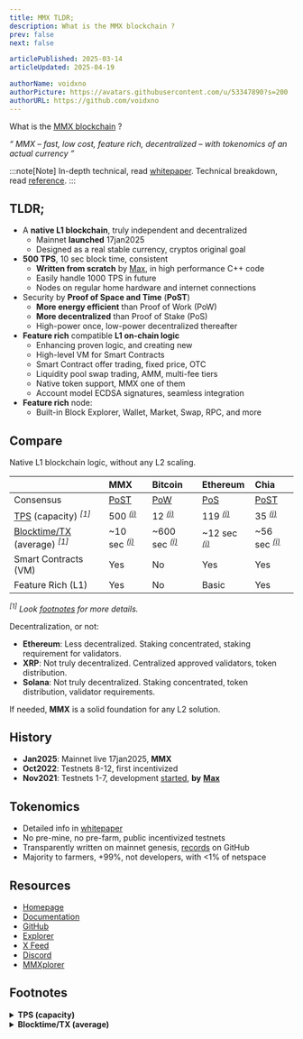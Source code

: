 ```yaml
---
title: MMX TLDR;
description: What is the MMX blockchain ?
prev: false
next: false

articlePublished: 2025-03-14
articleUpdated: 2025-04-19

authorName: voidxno
authorPicture: https://avatars.githubusercontent.com/u/53347890?s=200
authorURL: https://github.com/voidxno
---
```


What is the [MMX blockchain](https://mmx.network/) ?

_&#8220;&nbsp;MMX &ndash; fast, low cost, feature rich, decentralized &ndash; with tokenomics of an actual currency&nbsp;&#8221;_

:::note[Note]
In-depth technical, read [whitepaper](../../../articles/general/mmx-whitepaper/). Technical breakdown, read [reference](../../../reference/blockchain/).
:::

## TLDR;

- A **native L1 blockchain**, truly independent and decentralized
  - Mainnet **launched** 17jan2025
  - Designed as a real stable currency, cryptos original goal
- **500 TPS**, 10 sec block time, consistent
  - **Written from scratch** by [Max](https://github.com/madMAx43v3r), in high performance C++ code
  - Easily handle 1000 TPS in future
  - Nodes on regular home hardware and internet connections
- Security by **Proof of Space and Time** (**PoST**)
  - **More energy efficient** than Proof of Work (PoW)
  - **More decentralized** than Proof of Stake (PoS)
  - High-power once, low-power decentralized thereafter
- **Feature rich** compatible **L1 on-chain logic**
  - Enhancing proven logic, and creating new
  - High-level VM for Smart Contracts
  - Smart Contract offer trading, fixed price, OTC
  - Liquidity pool swap trading, AMM, multi-fee tiers
  - Native token support, MMX one of them
  - Account model ECDSA signatures, seamless integration
- **Feature rich** node:
  - Built-in Block Explorer, Wallet, Market, Swap, RPC, and more

## Compare

Native L1 blockchain logic, without any L2 scaling.

| | MMX | Bitcoin | Ethereum | Chia |
| :--- | :--- | :--- | :--- | :--- |
| Consensus | [PoST](## "Proof of Space and Time") | [PoW](## "Proof of Work") | [PoS](## "Proof of Stake") | [PoST](## "Proof of Space and Time") |
| [TPS](## "Transactions per Second, real simplest-TX capacity, ignoring TX-fees") (capacity) _<sup>[1]</sup>_ | 500 _<sup>[(i)](## "250M cost limit / 50K cost simplest-TX / blocktime = ~500")</sup>_ | 12 _<sup>[(i)](## "1 MB / 140 bytes SegWit-TX / blocktime = ~12")</sup>_ | 119 _<sup>[(i)](## "30M gas limit / 21K gas simplest-TX / blocktime = ~119")</sup>_ | 35 _<sup>[(i)](## "Documented as 20-40 TPS, real-life stress tests at 35 = ~35")</sup>_ |
| [Blocktime/TX](## "Average time it takes to create a new block with TX-es") (average) _<sup>[1]</sup>_ | ~10 sec _<sup>[(i)](## "Blocktime 10 sec, ~2% non-TX blocks, average TX blocktime = ~10 sec")</sup>_ | ~600 sec _<sup>[(i)](## "Average blocktime statistics = ~600 sec (~10 min)")</sup>_ | ~12 sec _<sup>[(i)](## "Average blocktime statistics = ~12 sec")</sup>_ | ~56 sec _<sup>[(i)](## "Blocktime 18.75 sec, 2/3 non-TX blocks, average TX blocktime = ~56 sec")</sup>_ |
| Smart Contracts (VM) | Yes | No | Yes | Yes |
| Feature Rich (L1) | Yes | No | Basic | Yes |

_<sup>[1]</sup> Look [footnotes](#footnotes) for more details._

Decentralization, or not:

- **Ethereum**: Less decentralized. Staking concentrated, staking requirement for validators.
- **XRP**: Not truly decentralized. Centralized approved validators, token distribution.
- **Solana**: Not truly decentralized. Staking concentrated, token distribution, validator requirements.

If needed, **MMX** is a solid foundation for any L2 solution.

## History

- **Jan2025**: Mainnet live 17jan2025, **MMX**
- **Oct2022**: Testnets 8-12, first incentivized
- **Nov2021**: Testnets 1-7, development [started](https://github.com/madMAx43v3r/mmx-node/commits/master/?since=2021-11-25&until=2021-11-25), **by** [**Max**](https://github.com/madMAx43v3r)

## Tokenomics

- Detailed info in [whitepaper](../../../articles/general/mmx-whitepaper/)
- No pre-mine, no pre-farm, public incentivized testnets
- Transparently written on mainnet genesis, [records](https://github.com/madMAx43v3r/mmx-node/tree/master/data) on GitHub
- Majority to farmers, +99%, not developers, with &lt;1% of netspace

## Resources

- [Homepage](https://mmx.network/)
- [Documentation](https://docs.mmx.network/)
- [GitHub](https://github.com/madMAx43v3r/mmx-node)
- [Explorer](https://explore.mmx.network/)
- [X Feed](https://x.com/MMX_Network_)
- [Discord](https://discord.gg/BswFhNkMzY)
- [MMXplorer](https://mmxplorer.com/)

## Footnotes

<details><summary><b>TPS (capacity)</b></summary>

\
**Premise**: Capacity of blockchain in Transactions per Second, with real simplest-TX size, ignoring TX-fees.

- **MMX**: `250M cost limit / 50K cost simplest-TX / blocktime` = `~500`\
Node coded extremely performant in C++ to handle all aspects of blockchain logic on regular home hardware. Real-life stress tests, on regular user nodes, have handled 2000 TX-es (200 TPS) per block without problems. Block parameters at that time limited it to 2000 TX-es. Now set to potentially 5000 TX-es (500 TPS). Locally node will be able to handle it, and can easily scale to 10000 TX-es (1000 TPS) in future.\
Bottleneck is bandwidth of home internet connections, and latency of internet in general. A limitation MMX works the most out of, while still being truly decentralized. We know 200 TPS works, with 500 TPS potential. Future home internet improvements could raise that number (1000 TPS). All on-chain L1, before any L2 scaling.

- **Bitcoin**: `1 MB / 140 bytes SegWit-TX / blocktime` = `~12`\
Bitcoin is usually referenced with a maximum TPS around 7. Could increase if community had agreed on several design improvements. As of now, with current SegWit-TX structure. Potentially 12 TPS with only SegWit-TX in block.

- **Ethereum**: `30M gas limit / 21K gas simplest-TX / blocktime` = `~119`\
Ethereum is usually listed with anything from 15-50 maximum TPS. Real-life statistics have it working at an average of 15 TPS, with variable complexity of TX-es. The calculation of 119 TPS might not look very realistic. But we are talking capacity potential, ignoring TX-fees. Filling a block with about 1428 simplest-TX, results in a potential TPS of 119. If the blockchain logic and nodes are optimized enough to handle such a scenario, unknown.

- **Chia**: `Documented as 20-40 TPS, real-life stress tests at 35` = `~35`\
Not easy to get hard numbers to calculate Chia's maximum TPS potential. It is documented to be in the 20-40 range. A real-life stress test, with simplest-TX-es, have given about 35 TPS.

:::note[Note]
An 100% apples to apples comparison is not possible without overly complicating it. Each blockchain has unique properties, real-life behavior, and limitations. This is an attempt to estimate a realistic capacity potential. As fair as possible, in a simple table.
:::

</details>

<details><summary><b>Blocktime/TX (average)</b></summary>

\
**Premise**: Average time it takes to create a new block with TX-es, given frequency of non-TX blocks.

- **MMX**: `Blocktime 10 sec, ~2% non-TX blocks, average TX blocktime` = `~10 sec`
- **Bitcoin**: `Average blocktime statistics` = `~600 sec` (`~10 min`)
- **Ethereum**: `Average blocktime statistics` = `~12 sec`
- **Chia**: `Blocktime 18.75 sec, 2/3 non-TX blocks, average TX blocktime` = `~56 sec`

</details>
